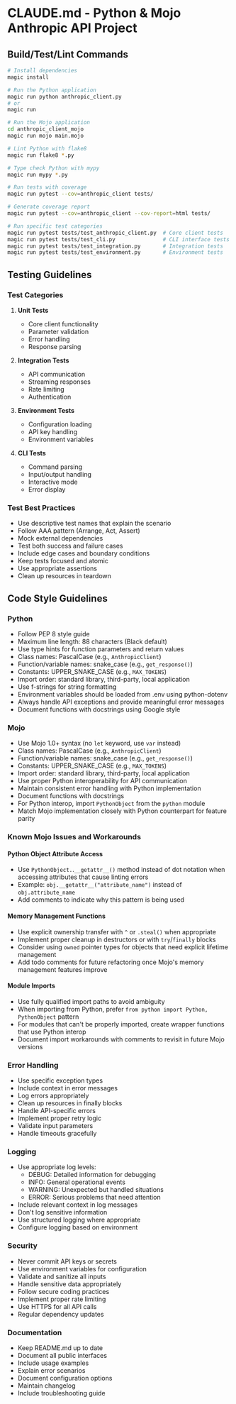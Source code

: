 # CLAUDE.md - Python & Mojo Anthropic API Project

## Build/Test/Lint Commands

```bash
# Install dependencies
magic install

# Run the Python application
magic run python anthropic_client.py
# or 
magic run

# Run the Mojo application
cd anthropic_client_mojo
magic run mojo main.mojo

# Lint Python with flake8
magic run flake8 *.py

# Type check Python with mypy
magic run mypy *.py

# Run tests with coverage
magic run pytest --cov=anthropic_client tests/

# Generate coverage report
magic run pytest --cov=anthropic_client --cov-report=html tests/

# Run specific test categories
magic run pytest tests/test_anthropic_client.py  # Core client tests
magic run pytest tests/test_cli.py               # CLI interface tests
magic run pytest tests/test_integration.py       # Integration tests
magic run pytest tests/test_environment.py       # Environment tests
```

## Testing Guidelines

### Test Categories
1. **Unit Tests**
   - Core client functionality
   - Parameter validation
   - Error handling
   - Response parsing

2. **Integration Tests**
   - API communication
   - Streaming responses
   - Rate limiting
   - Authentication

3. **Environment Tests**
   - Configuration loading
   - API key handling
   - Environment variables

4. **CLI Tests**
   - Command parsing
   - Input/output handling
   - Interactive mode
   - Error display

### Test Best Practices
- Use descriptive test names that explain the scenario
- Follow AAA pattern (Arrange, Act, Assert)
- Mock external dependencies
- Test both success and failure cases
- Include edge cases and boundary conditions
- Keep tests focused and atomic
- Use appropriate assertions
- Clean up resources in teardown

## Code Style Guidelines

### Python
- Follow PEP 8 style guide
- Maximum line length: 88 characters (Black default)
- Use type hints for function parameters and return values
- Class names: PascalCase (e.g., `AnthropicClient`)
- Function/variable names: snake_case (e.g., `get_response()`)
- Constants: UPPER_SNAKE_CASE (e.g., `MAX_TOKENS`)
- Import order: standard library, third-party, local application
- Use f-strings for string formatting
- Environment variables should be loaded from .env using python-dotenv
- Always handle API exceptions and provide meaningful error messages
- Document functions with docstrings using Google style

### Mojo
- Use Mojo 1.0+ syntax (no `let` keyword, use `var` instead)
- Class names: PascalCase (e.g., `AnthropicClient`)
- Function/variable names: snake_case (e.g., `get_response()`)
- Constants: UPPER_SNAKE_CASE (e.g., `MAX_TOKENS`)
- Import order: standard library, third-party, local application
- Use proper Python interoperability for API communication
- Maintain consistent error handling with Python implementation
- Document functions with docstrings
- For Python interop, import `PythonObject` from the `python` module
- Match Mojo implementation closely with Python counterpart for feature parity

### Known Mojo Issues and Workarounds

#### Python Object Attribute Access
- Use `PythonObject.`.`__getattr__()` method instead of dot notation when accessing attributes that cause linting errors
- Example: `obj.__getattr__("attribute_name")` instead of `obj.attribute_name`
- Add comments to indicate why this pattern is being used

#### Memory Management Functions
- Use explicit ownership transfer with `^` or `.steal()` when appropriate
- Implement proper cleanup in destructors or with `try`/`finally` blocks
- Consider using `owned` pointer types for objects that need explicit lifetime management
- Add todo comments for future refactoring once Mojo's memory management features improve

#### Module Imports
- Use fully qualified import paths to avoid ambiguity
- When importing from Python, prefer `from python import Python, PythonObject` pattern
- For modules that can't be properly imported, create wrapper functions that use Python interop
- Document import workarounds with comments to revisit in future Mojo versions

### Error Handling
- Use specific exception types
- Include context in error messages
- Log errors appropriately
- Clean up resources in finally blocks
- Handle API-specific errors
- Implement proper retry logic
- Validate input parameters
- Handle timeouts gracefully

### Logging
- Use appropriate log levels:
  - DEBUG: Detailed information for debugging
  - INFO: General operational events
  - WARNING: Unexpected but handled situations
  - ERROR: Serious problems that need attention
- Include relevant context in log messages
- Don't log sensitive information
- Use structured logging where appropriate
- Configure logging based on environment

### Security
- Never commit API keys or secrets
- Use environment variables for configuration
- Validate and sanitize all inputs
- Handle sensitive data appropriately
- Follow secure coding practices
- Implement proper rate limiting
- Use HTTPS for all API calls
- Regular dependency updates

### Documentation
- Keep README.md up to date
- Document all public interfaces
- Include usage examples
- Explain error scenarios
- Document configuration options
- Maintain changelog
- Include troubleshooting guide